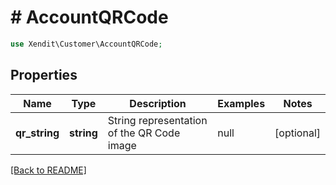 # # AccountQRCode


```php
use Xendit\Customer\AccountQRCode;
```
## Properties

| Name | Type | Description | Examples | Notes |
| ------------ | ------------- | ------------- | ------------- | -------------|
| **qr_string** | **string** | String representation of the QR Code image | null |  [optional] |


[[Back to README]](../../README.md)
